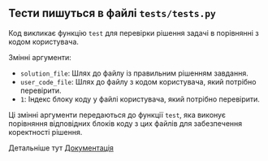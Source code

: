 ## Тести пишуться в файлі `tests/tests.py`

Код викликає функцію `test` для перевірки рішення задачі в порівнянні з кодом користувача. 

Змінні аргументи:

- `solution_file`: Шлях до файлу із правильним рішенням завдання.
- `user_code_file`: Шлях до файлу з кодом користувача, який потрібно перевірити.
- `1`: Індекс блоку коду у файлі користувача, який потрібно перевірити.

Ці змінні аргументи передаються до функції `test`, яка виконує порівняння відповідних блоків коду з цих файлів для забезпечення коректності рішення.


Детальніше тут [Документація](https://docs.google.com/document/d/1hGUQkszXZkbnta6EcdGx6i9tPCJ2wNgtV1Ti40ttDhg/edit#heading=h.alsadn8l0tba)
